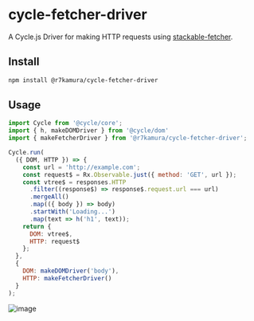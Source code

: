 # cycle-fetcher-driver
A Cycle.js Driver for making HTTP requests using [stackable-fetcher](https://github.com/r7kamura/stackable-fetcher).

## Install
```sh
npm install @r7kamura/cycle-fetcher-driver
```

## Usage
```js
import Cycle from '@cycle/core';
import { h, makeDOMDriver } from '@cycle/dom'
import { makeFetcherDriver } from '@r7kamura/cycle-fetcher-driver';

Cycle.run(
  ({ DOM, HTTP }) => {
    const url = 'http://example.com';
    const request$ = Rx.Observable.just({ method: 'GET', url });
    const vtree$ = responses.HTTP
      .filter((response$) => response$.request.url === url)
      .mergeAll()
      .map(({ body }) => body)
      .startWith('Loading...')
      .map(text => h('h1', text));
    return {
      DOM: vtree$,
      HTTP: request$
    };
  },
  {
    DOM: makeDOMDriver('body'),
    HTTP: makeFetcherDriver()
  }
);
```

![image](https://cloud.githubusercontent.com/assets/111689/10337006/dd4992f6-6d37-11e5-935f-381e99796915.png)
